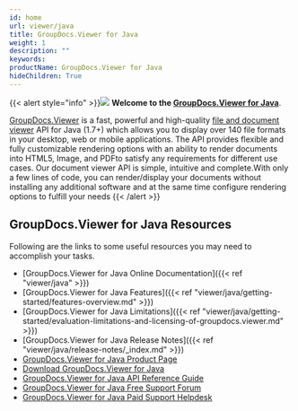 ```yaml
---
id: home
url: viewer/java
title: GroupDocs.Viewer for Java
weight: 1
description: ""
keywords: 
productName: GroupDocs.Viewer for Java
hideChildren: True
---
```

{{< alert style="info" >}}![](viewer/java/images/home.png) **Welcome to the [GroupDocs.Viewer for Java](https://products.groupdocs.com/viewer/java)**.

[GroupDocs.Viewer](https://products.groupdocs.com/viewer) is a fast, powerful and high-quality [file and document viewer](https://en.wikipedia.org/wiki/File_viewer) API for Java (1.7+) which allows you to display over 140 file formats in your desktop, web or mobile applications. The API provides flexible and fully customizable rendering options with an ability to render documents into HTML5, Image, and PDFto satisfy any requirements for different use cases. Our document viewer API is simple, intuitive and complete.With only a few lines of code, you can render/display your documents without installing any additional software and at the same time configure rendering options to fulfill your needs
{{< /alert >}}

## GroupDocs.Viewer for Java Resources

Following are the links to some useful resources you may need to accomplish your tasks.

*   [GroupDocs.Viewer for Java Online Documentation]({{< ref "viewer/java" >}})
*   [GroupDocs.Viewer for Java Features]({{< ref "viewer/java/getting-started/features-overview.md" >}})
*   [GroupDocs.Viewer for Java Limitations]({{< ref "viewer/java/getting-started/evaluation-limitations-and-licensing-of-groupdocs.viewer.md" >}})
*   [GroupDocs.Viewer for Java Release Notes]({{< ref "viewer/java/release-notes/_index.md" >}})
*   [GroupDocs.Viewer for Java Product Page](https://products.groupdocs.com/viewer/java)
*   [Download GroupDocs.Viewer for Java](https://artifact.groupdocs.com/webapp/#/artifacts/browse/tree/General/repo/com/groupdocs/groupdocs-viewer)
*   [GroupDocs.Viewer for Java API Reference Guide](https://apireference.groupdocs.com/java/viewer)
*   [GroupDocs.Viewer for Java Free Support Forum](https://forum.groupdocs.com/c/viewer)
*   [GroupDocs.Viewer for Java Paid Support Helpdesk](https://helpdesk.groupdocs.com/)
